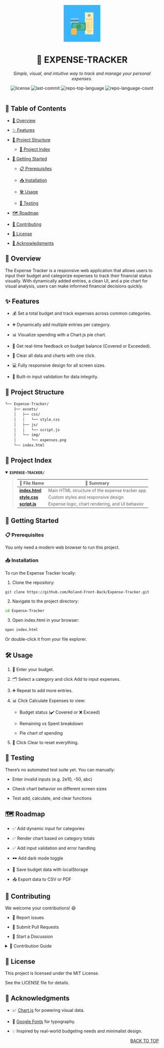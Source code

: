 <div id="top"> <!-- HEADER STYLE: CLASSIC --> <div align="center"> <img src="assets/img/expenses.png" width="120" alt="Project Logo"/>

# 💸 EXPENSE-TRACKER

<em>Simple, visual, and intuitive way to track and manage your personal expenses.</em>

<!-- BADGES --> <img src="https://img.shields.io/github/license/Roland-Front-Back/Expense-Tracker?style=default&logo=opensourceinitiative&logoColor=white&color=0080ff" alt="license"> <img src="https://img.shields.io/github/last-commit/Roland-Front-Back/Expense-Tracker?style=default&logo=git&logoColor=white&color=0080ff" alt="last-commit"> <img src="https://img.shields.io/github/languages/top/Roland-Front-Back/Expense-Tracker?style=default&color=0080ff" alt="repo-top-language"> <img src="https://img.shields.io/github/languages/count/Roland-Front-Back/Expense-Tracker?style=default&color=0080ff" alt="repo-language-count"> </div> <br>

## 📑 Table of Contents

- [📌 Overview](#-overview)

- [✨ Features](#-features)

- [📁 Project Structure](#-project-structure)

  - [📂 Project Index](#-project-index)

- [🚀 Getting Started](#-getting-started)

  - [📋 Prerequisites](#-prerequisites)

  - [📥 Installation](#-installation)

  - [🛠️ Usage](#-usage)

  - [🧪 Testing](#-testing)

- [🗺️ Roadmap](#-roadmap)

- [🤝 Contributing](#-contributing)

- [📝 License](#-license)

- [🙏 Acknowledgments](#-acknowledgements)

## 📌 Overview

The Expense Tracker is a responsive web application that allows users to input their budget and categorize expenses to track their financial status visually. With dynamically added entries, a clean UI, and a pie chart for visual analysis, users can make informed financial decisions quickly.

## ✨ Features

- 💰 Set a total budget and track expenses across common categories.

- ➕ Dynamically add multiple entries per category.

- 📊 Visualize spending with a Chart.js pie chart.

- 🧾 Get real-time feedback on budget balance (Covered or Exceeded).

- 🧹 Clear all data and charts with one click.

- 💻 Fully responsive design for all screen sizes.

- 🧪 Built-in input validation for data integrity.

## 📁 Project Structure

```sh
└── Expense-Tracker/
    ├── assets/
    │   ├── css/
    │   │   └── style.css
    │   ├── js/
    │   │   └── script.js
    │   └── img/
    │       └── expenses.png
    └── index.html
```

## 📂 Project Index

<details open> <summary><b><code>EXPENSE-TRACKER/</code></b></summary> <blockquote> <table> <thead> <tr> <th>📄 File Name</th> <th>📘 Summary</th> </tr> </thead> <tr> <td><b><a href='index.html'>index.html</a></b></td> <td>Main HTML structure of the expense tracker app</td> </tr> <tr> <td><b><a href="style.css">style.css</a></b></td> <td>Custom styles and responsive design</td> </tr> <tr> <td><b><a href="script.js">script.js</a></b></td> <td>Expense logic, chart rendering, and UI behavior</td> </tr> </table> </blockquote> </details>

## 🚀 Getting Started

### 📋 Prerequisites

You only need a modern web browser to run this project.

### 📥 Installation

To run the Expense Tracker locally:

1. Clone the repository:

```sh
git clone https://github.com/Roland-Front-Back/Expense-Tracker.git
```

2. Navigate to the project directory:

```sh
cd Expense-Tracker
```

3. Open index.html in your browser:

```sh
open index.html
```

Or double-click it from your file explorer.

## 🛠️ Usage

1. 🧮 Enter your budget.

2. 🗂️ Select a category and click Add to input expenses.

3. ➕ Repeat to add more entries.

4. 📊 Click Calculate Expenses to view:

   - Budget status (✔️ Covered or ❌ Exceed)

   - Remaining vs Spent breakdown

   - Pie chart of spending

5. 🧹 Click Clear to reset everything.

## 🧪 Testing

There’s no automated test suite yet. You can manually:

- Enter invalid inputs (e.g. 2e10, -50, abc)

- Check chart behavior on different screen sizes

- Test add, calculate, and clear functions

## 🗺️ Roadmap

- ✅ Add dynamic input for categories

- ✅ Render chart based on category totals

- ✅ Add input validation and error handling

- 🕶️ Add dark mode toggle

- 💾 Save budget data with localStorage

- 📤 Export data to CSV or PDF

## 🤝 Contributing

We welcome your contributions! 😄

- 🐛 Report issues

- 📩 Submit Pull Requests

- 💬 Start a Discussion

<details> <summary>🧭 Contribution Guide</summary>

1. 🍴 Fork the repo

2. 📥 Clone to local:

```sh
git clone https://github.com/your-username/Expense-Tracker
```

3. 🌿 Create a feature branch:

```sh
git checkout -b feature/amazing-feature
```

4. 💻 Make changes + test

5. ✅ Commit:

```sh
git commit -m "Add amazing-feature"
```

6. 🚀 Push and submit PR

</details>

## 📝 License

This project is licensed under the MIT License.

See the LICENSE file for details.

## 🙏 Acknowledgments

- 📈 <a href="https://www.chartjs.org/">Chart.js</a> for powering visual data.

- 🎨 <a href="https://fonts.google.com/">Google Fonts</a> for typography.

- 💡 Inspired by real-world budgeting needs and minimalist design.

<div align="right"><a href="#top">BACK TO TOP</a></div>
